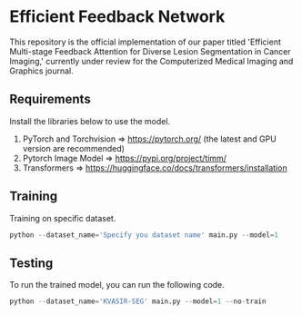# Efficient Feedback Network

This repository is the official implementation of our paper titled 'Efficient Multi-stage Feedback Attention for Diverse Lesion Segmentation in Cancer Imaging,' currently under review for the Computerized Medical Imaging and Graphics journal.

## Requirements
Install the libraries below to use the model.
1. PyTorch and Torchvision => https://pytorch.org/ (the latest and GPU version are recommended)
2. Pytorch Image Model => https://pypi.org/project/timm/
3. Transformers => https://huggingface.co/docs/transformers/installation


## Training
Training on specific dataset.
```python
python --dataset_name='Specify you dataset name' main.py --model=1
```

## Testing
To run the trained model, you can run the following code.
```python
python --dataset_name='KVASIR-SEG' main.py --model=1 --no-train
```

